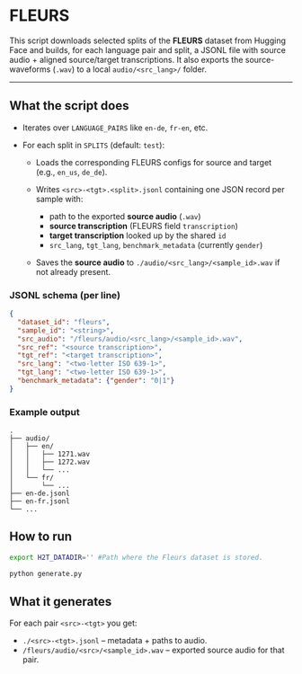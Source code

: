 # FLEURS

This script downloads selected splits of the **FLEURS** dataset from Hugging Face and builds, for each language pair and split, a JSONL file with source audio + aligned source/target transcriptions. It also exports the source-waveforms (`.wav`) to a local `audio/<src_lang>/` folder.

---

## What the script does

* Iterates over `LANGUAGE_PAIRS` like `en-de`, `fr-en`, etc.
* For each split in `SPLITS` (default: `test`):

  * Loads the corresponding FLEURS configs for source and target (e.g., `en_us`, `de_de`).
  * Writes `<src>-<tgt>.<split>.jsonl` containing one JSON record per sample with:

    * path to the exported **source audio** (`.wav`)
    * **source transcription** (FLEURS field `transcription`)
    * **target transcription** looked up by the shared `id`
    * `src_lang`, `tgt_lang`, `benchmark_metadata` (currently `gender`)
  * Saves the **source audio** to `./audio/<src_lang>/<sample_id>.wav` if not already present.

### JSONL schema (per line)

```json
{
  "dataset_id": "fleurs",
  "sample_id": "<string>",
  "src_audio": "/fleurs/audio/<src_lang>/<sample_id>.wav",
  "src_ref": "<source transcription>",
  "tgt_ref": "<target transcription>",
  "src_lang": "<two-letter ISO 639-1>",
  "tgt_lang": "<two-letter ISO 639-1>",
  "benchmark_metadata": {"gender": "0|1"}
}
```

### Example output

```
.
├── audio/
│   ├── en/
│   │   ├── 1271.wav
│   │   ├── 1272.wav
│   │   └── ...
│   └── fr/
│       └── ...
├── en-de.jsonl
├── en-fr.jsonl
└── ...
```


## How to run

```bash
export H2T_DATADIR='' #Path where the Fleurs dataset is stored.

python generate.py
```

## What it generates

For each pair `<src>-<tgt>` you get:

* `./<src>-<tgt>.jsonl` – metadata + paths to audio.
* `/fleurs/audio/<src>/<sample_id>.wav` – exported source audio for that pair.